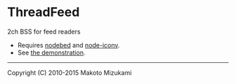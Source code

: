 ThreadFeed
==========

2ch BSS for feed readers

* Requires [nodebed](https://github.com/makotom/nodebed) and [node-iconv](https://www.npmjs.org/package/iconv).
* See [the demonstration](http://nl1.makotom.com/threadfeed2/).

---
Copyright (C) 2010-2015 Makoto Mizukami
